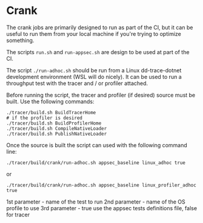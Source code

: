 Crank
=====

The crank jobs are primarily designed to run as part of the CI, but it can be useful to run them from your local machine
if you're trying to optimize something.

The scripts `run.sh` and `run-appsec.sh` are design to be used at part of the CI.

The script `./run-adhoc.sh` should be run from a Linux dd-trace-dotnet development environment (WSL will do nicely). It can be used
to run a throughput test with the tracer and / or profiler attached.

Before running the script, the tracer and profiler (if desired) source must be built. Use the following commands:

```
./tracer/build.sh BuildTracerHome
# if the profiler is desired
./tracer/build.sh BuildProfilerHome
./tracer/build.sh CompileNativeLoader
./tracer/build.sh PublishNativeLoader
```

Once the source is built the script can used with the following command line:

```
./tracer/build/crank/run-adhoc.sh appsec_baseline linux_adhoc true
```

or

```
./tracer/build/crank/run-adhoc.sh appsec_baseline linux_profiler_adhoc true
```

1st parameter - name of the test to run
2nd parameter - name of the OS profile to use
3rd parameter - true use the appsec tests definitions file, false for tracer